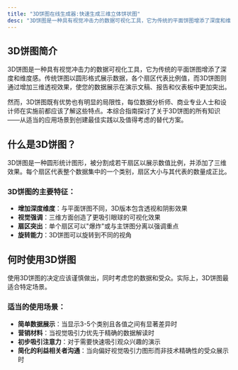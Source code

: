 ```yaml
---
title: "3D饼图在线生成器:快速生成三维立体饼状图"
desc: "3D饼图是一种具有视觉冲击力的数据可视化工具，它为传统的平面饼图增添了深度和维度感。传统饼图以圆形格式展示数据，各个扇区代表比例值，而3D饼图则通过增加三维透视效果，使您的数据展示在演示文稿、报告和仪表板中更加突出。"
---
```


## 3D饼图简介

3D饼图是一种具有视觉冲击力的数据可视化工具，它为传统的平面饼图增添了深度和维度感。传统饼图以圆形格式展示数据，各个扇区代表比例值，而3D饼图则通过增加三维透视效果，使您的数据展示在演示文稿、报告和仪表板中更加突出。

然而，3D饼图既有优势也有明显的局限性，每位数据分析师、商业专业人士和设计师在实施前都应该了解这些特点。本综合指南探讨了关于3D饼图的所有知识——从适当的应用场景到创建最佳实践以及值得考虑的替代方案。

## 什么是3D饼图？

3D饼图是一种圆形统计图形，被分割成若干扇区以展示数值比例，并添加了三维效果。每个扇区代表整个数据集中的一个类别，扇区大小与其代表的数量成正比。

### 3D饼图的主要特征：

- **增加深度维度**：与平面饼图不同，3D版本包含透视和阴影效果
- **视觉强调**：三维方面创造了更吸引眼球的可视化效果
- **扇区突出**：单个扇区可以"爆炸"或与主饼图分离以强调重点
- **旋转能力**：3D饼图可以旋转到不同的视角

## 何时使用3D饼图

使用3D饼图的决定应该谨慎做出，同时考虑您的数据和受众。实际上，3D饼图最适合特定场景。

### 适当的使用场景：

- **简单数据展示**：当显示3-5个类别且各值之间有显著差异时
- **营销材料**：当视觉吸引力优先于精确的数据解读时
- **初步吸引注意力**：对于需要快速吸引观众兴趣的演示
- **简化的利益相关者沟通**：当向偏好视觉吸引力图形而非技术精确性的受众展示时